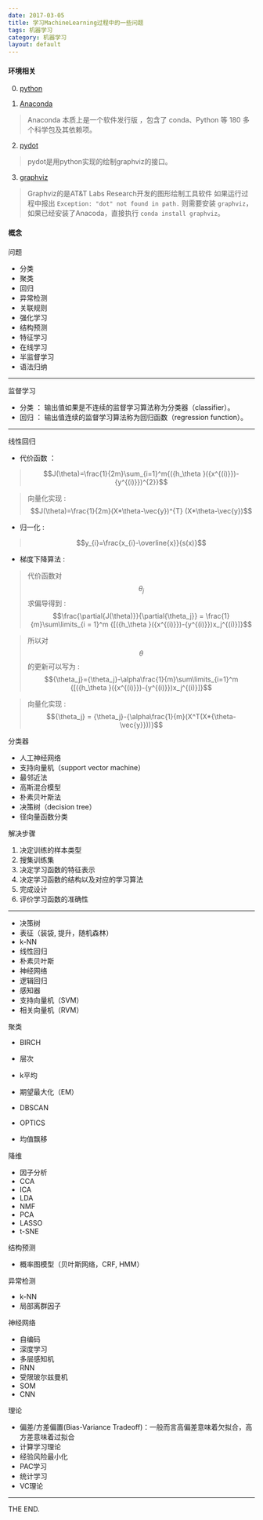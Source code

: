 ```yaml
---
date: 2017-03-05
title: 学习MachineLearning过程中的一些问题
tags: 机器学习
category: 机器学习
layout: default
---
```


#### 环境相关

0. [python](https://app.yinxiang.com/shard/s13/nl/621958455/54409a58-c91d-4d22-b457-6e5fbb721a3c/)

1. [Anaconda](https://www.continuum.io/downloads/)
> Anaconda 本质上是一个软件发行版 ，包含了 conda、Python 等 180 多个科学包及其依赖项。

2. [pydot](https://pypi.python.org/pypi/pydot)
> pydot是用python实现的绘制graphviz的接口。

3. [graphviz](http://www.graphviz.org/)
> Graphviz的是AT&T Labs Research开发的图形绘制工具软件
如果运行过程中报出 `Exception: "dot" not found in path.` 则需要安装 `graphviz`，如果已经安装了Anacoda，直接执行 `conda install graphviz`。

<!--more-->

#### 概念

问题

- 分类
- 聚类
- 回归
- 异常检测
- 关联规则
- 强化学习
- 结构预测
- 特征学习
- 在线学习
- 半监督学习
- 语法归纳

 - - -

监督学习
- 分类 ： 输出值如果是不连续的监督学习算法称为分类器（classifier）。
- 回归 ： 输出值连续的监督学习算法称为回归函数（regression function）。

- - -
线性回归
-  代价函数 ：

> $$J(\theta)=\frac{1}{2m}\sum_{i=1}^m{({h_\theta }({x^{(i)}})-{y^{(i)}})^{2}}$$

> 向量化实现 : $$J(\theta)=\frac{1}{2m}(X*\theta-\vec{y})^{T} (X*\theta-\vec{y})$$

-  归一化 :

> $$y_{i}=\frac{x_{i}-\overline{x}}{s(x)}$$

-  梯度下降算法 :

> 代价函数对  $$\theta_j$$ 求偏导得到 :
$$\frac{\partial{J(\theta)}}{\partial{\theta_j}} = \frac{1}{m}\sum\limits_{i = 1}^m {[({h_\theta }({x^{(i)}})-{y^{(i)}})x_j^{(i)}]}$$

> 所以对 $$\theta$$ 的更新可以写为 : $${\theta_j}={\theta_j}-\alpha\frac{1}{m}\sum\limits_{i=1}^m {[({h_\theta }({x^{(i)}})-{y^{(i)}})x_j^{(i)}]}$$

> 向量化实现 : $${\theta_j} = {\theta_j}-{\alpha\frac{1}{m}(X^T(X*{\theta- \vec{y}}))}$$

分类器
- 人工神经网络
- 支持向量机（support vector machine）
- 最邻近法
- 高斯混合模型
- 朴素贝叶斯法
- 决策树（decision tree）
- 径向量函数分类

解决步骤
1. 决定训练的样本类型
2. 搜集训练集
3. 决定学习函数的特征表示
4. 决定学习函数的结构以及对应的学习算法
5. 完成设计
6. 评价学习函数的准确性


- - -

- 决策树
- 表征（装袋, 提升，随机森林）
- k-NN
- 线性回归
- 朴素贝叶斯
- 神经网络
- 逻辑回归
- 感知器
- 支持向量机（SVM）
- 相关向量机（RVM）

聚类

- BIRCH
- 层次
- k平均
- 期望最大化（EM）

- DBSCAN
- OPTICS
- 均值飘移

降维
- 因子分析
- CCA
- ICA
- LDA
- NMF
- PCA
- LASSO
- t-SNE

结构预测
- 概率图模型（贝叶斯网络，CRF, HMM）

异常检测
- k-NN
- 局部离群因子

神经网络
- 自编码
- 深度学习
- 多层感知机
- RNN
- 受限玻尔兹曼机
- SOM
- CNN

理论
- 偏差/方差偏置(Bias-Variance Tradeoff)：一般而言高偏差意味着欠拟合，高方差意味着过拟合
- 计算学习理论
- 经验风险最小化
- PAC学习
- 统计学习
- VC理论




- - -
THE END.
